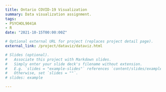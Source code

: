 ```yaml
---
title: Ontario COVID-19 Visualization
summary: Data visualization assignment.
tags:
- PSYCHOL9041A
- R
date: "2021-10-15T00:00:00Z"

# Optional external URL for project (replaces project detail page).
external_link: /project/dataviz/dataviz.html

# Slides (optional).
#   Associate this project with Markdown slides.
#   Simply enter your slide deck's filename without extension.
#   E.g. `slides = "example-slides"` references `content/slides/example-slides.md`.
#   Otherwise, set `slides = ""`.
# slides: example

---
```

